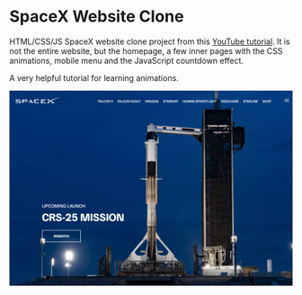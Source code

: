 # SpaceX Website Clone

HTML/CSS/JS SpaceX website clone project from this [YouTube tutorial](https://www.youtube.com/watch?v=wryPX7KSwSc). It is not the entire website, but the homepage, a few inner pages with the CSS animations, mobile menu and the JavaScript countdown effect.

A very helpful tutorial for learning animations.

![SpaceX Website](img/screen.jpg)
